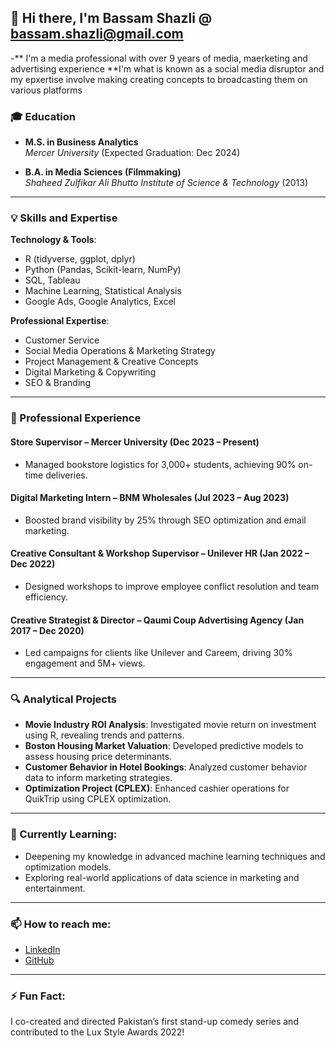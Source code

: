 ## 👋 Hi there, I'm Bassam Shazli @ bassam.shazli@gmail.com
-** I'm a media professional with over 9 years of media, maerketing and advertising experience
**I'm what is known as a social media disruptor and my epxertise involve making creating concepts to broadcasting them on various platforms

### 🎓 Education
- **M.S. in Business Analytics**  
  *Mercer University* (Expected Graduation: Dec 2024)
  
- **B.A. in Media Sciences (Filmmaking)**  
  *Shaheed Zulfikar Ali Bhutto Institute of Science & Technology* (2013)

---

### 💡 Skills and Expertise

**Technology & Tools**:
- R (tidyverse, ggplot, dplyr)
- Python (Pandas, Scikit-learn, NumPy)
- SQL, Tableau
- Machine Learning, Statistical Analysis
- Google Ads, Google Analytics, Excel

**Professional Expertise**:
- Customer Service
- Social Media Operations & Marketing Strategy
- Project Management & Creative Concepts
- Digital Marketing & Copywriting
- SEO & Branding

---

### 💼 Professional Experience

#### Store Supervisor – Mercer University (Dec 2023 – Present)
- Managed bookstore logistics for 3,000+ students, achieving 90% on-time deliveries.

#### Digital Marketing Intern – BNM Wholesales (Jul 2023 – Aug 2023)
- Boosted brand visibility by 25% through SEO optimization and email marketing.

#### Creative Consultant & Workshop Supervisor – Unilever HR (Jan 2022 – Dec 2022)
- Designed workshops to improve employee conflict resolution and team efficiency.

#### Creative Strategist & Director – Qaumi Coup Advertising Agency (Jan 2017 – Dec 2020)
- Led campaigns for clients like Unilever and Careem, driving 30% engagement and 5M+ views.

---

### 🔍 Analytical Projects

- **Movie Industry ROI Analysis**: Investigated movie return on investment using R, revealing trends and patterns.
- **Boston Housing Market Valuation**: Developed predictive models to assess housing price determinants.
- **Customer Behavior in Hotel Bookings**: Analyzed customer behavior data to inform marketing strategies.
- **Optimization Project (CPLEX)**: Enhanced cashier operations for QuikTrip using CPLEX optimization.

---

### 🌱 Currently Learning:
- Deepening my knowledge in advanced machine learning techniques and optimization models.
- Exploring real-world applications of data science in marketing and entertainment.

---

### 📫 How to reach me:
- [LinkedIn](https://www.linkedin.com/in/bassam-shazli-4a1258176/)
- [GitHub](https://github.com/BassamShazli)

---

### ⚡ Fun Fact:
I co-created and directed Pakistan’s first stand-up comedy series and contributed to the Lux Style Awards 2022!

